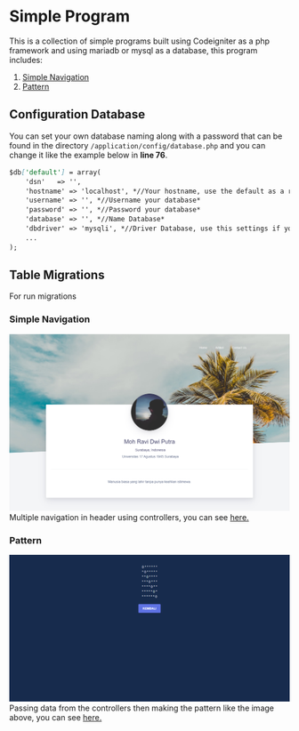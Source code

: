 # Simple Program

This is a collection of simple programs built using Codeigniter as a php framework and using mariadb or mysql as a database, this program includes:

1. [Simple Navigation](/simple_navigation)
2. [Pattern](/pattern)

## Configuration Database

You can set your own database naming along with a password that can be found in the directory `/application/config/database.php` and you can change it like the example below in **line 76**.

```markdown
$db['default'] = array(
	'dsn'	=> '',
	'hostname' => 'localhost', *//Your hostname, use the default as a recommendation*
	'username' => '', *//Username your database*
	'password' => '', *//Password your database*
	'database' => '', *//Name Database*
	'dbdriver' => 'mysqli', *//Driver Database, use this settings if you are using mysql or mariadb*
	...
);
```

## Table Migrations

For run migrations

### Simple Navigation

<div style="text-align:center"><img src="/docs/simple_navigation.png" /></div>
Multiple navigation in header using controllers, you can see <a href="/simple_navigation">here.</a>

### Pattern

<div style="text-align:center"><img src="/docs/pattern.png" /></div>
Passing data from the controllers then making the pattern like the image above, you can see <a href="/pattern">here.</a>